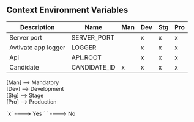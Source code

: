 ## Context Environment Variables

| Description         | Name         | Man | Dev | Stg | Pro |
| ------------------- | ------------ | --- | --- | --- | --- |
| Server port         | SERVER_PORT  |     | x   | x   | x   |
| Avtivate app logger | LOGGER       |     | x   | x   | x   |
| Api                 | API_ROOT     |     | x   | x   | x   |
| Candidate           | CANDIDATE_ID | x   | x   | x   | x   |

[Man] --> Mandatory  
[Dev] --> Development  
[Stg] --> Stage  
[Pro] --> Production

´x´ ----> Yes
´ ´ ----> No
